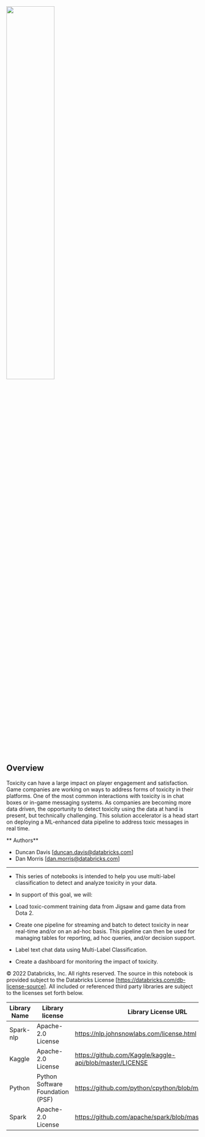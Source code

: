 <div >
  <img src="https://cme-solution-accelerators-images.s3-us-west-2.amazonaws.com/toxicity/solution-accelerator-logo.png"; width="50%">
</div>


## Overview

Toxicity can have a large impact on player engagement and satisfaction. Game companies are working on ways to address forms of toxicity in their platforms. One of the most common interactions with toxicity is in chat boxes or in-game messaging systems. As companies are becoming more data driven, the opportunity to detect toxicity using the data at hand is present, but technically challenging. This solution accelerator is a head start on deploying a ML-enhanced data pipeline to address toxic messages in real time.

** Authors**
- Duncan Davis [<duncan.davis@databricks.com>]
- Dan Morris [<dan.morris@databricks.com>]
___

* This series of notebooks is intended to help you use multi-label classification to detect and analyze toxicity in your data.

* In support of this goal, we will:
 * Load toxic-comment training data from Jigsaw and game data from Dota 2.
 * Create one pipeline for streaming and batch to detect toxicity in near real-time and/or on an ad-hoc basis. This pipeline can then be used for managing tables for reporting, ad hoc queries, and/or decision support.
 * Label text chat data using Multi-Label Classification.
 * Create a dashboard for monitoring the impact of toxicity.

&copy; 2022 Databricks, Inc. All rights reserved. The source in this notebook is provided subject to the Databricks License [https://databricks.com/db-license-source].  All included or referenced third party libraries are subject to the licenses set forth below.

|Library Name|Library license | Library License URL | Library Source URL |
|---|---|---|---|
|Spark-nlp|Apache-2.0 License| https://nlp.johnsnowlabs.com/license.html | https://www.johnsnowlabs.com/
|Kaggle|Apache-2.0 License |https://github.com/Kaggle/kaggle-api/blob/master/LICENSE|https://github.com/Kaggle/kaggle-api|
|Python|Python Software Foundation (PSF) |https://github.com/python/cpython/blob/master/LICENSE|https://github.com/python/cpython|
|Spark|Apache-2.0 License |https://github.com/apache/spark/blob/master/LICENSE|https://github.com/apache/spark|
